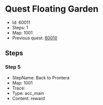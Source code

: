 # Quest Floating Garden

- Id: 60011
- Steps: 1
- Map: 1001
- Previous quest: [60010](60010.md)

## Steps

### Step 5
- StepName:  Back to Prontera
- Map:  1001
- Trace:  
- Type:  acc_main
- Content:  reward


